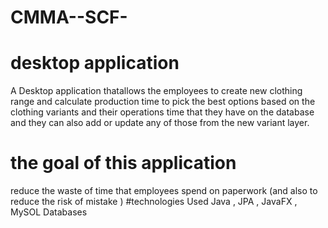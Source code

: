 # CMMA--SCF-
# desktop application
A Desktop application thatallows the employees to create new clothing range and
calculate production time to pick the best options based on 
the clothing variants and their operations time that they have
on the database and they can also add or update any of those 
from the new variant layer. 
# the goal of this application 
 reduce the waste of time that employees 
 spend on paperwork (and also to reduce the risk of mistake ) 
#technologies Used 
Java , JPA , JavaFX , MySOL Databases
